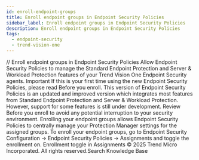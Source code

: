 ```yaml
---
id: enroll-endpoint-groups
title: Enroll endpoint groups in Endpoint Security Policies
sidebar_label: Enroll endpoint groups in Endpoint Security Policies
description: Enroll endpoint groups in Endpoint Security Policies
tags:
  - endpoint-security
  - trend-vision-one
---
```


/*<![CDATA[*/ $('#title').html($('meta[name=map-description]').attr('content')); /*]]>*/ Enroll endpoint groups in Endpoint Security Policies Allow Endpoint Security Policies to manage the Standard Endpoint Protection and Server & Workload Protection features of your Trend Vision One Endpoint Security agents. Important If this is your first time using the new Endpoint Security Policies, please read Before you enroll. This version of Endpoint Security Policies is an updated and improved version which integrates most features from Standard Endpoint Protection and Server & Workload Protection. However, support for some features is still under development. Review Before you enroll to avoid any potential interruption to your security environment. Enrolling your endpoint groups allows Endpoint Security Policies to centrally manage your Protection Manager settings for the assigned groups. To enroll your endpoint groups, go to Endpoint Security Configuration → Endpoint Security Policies → Assignments and toggle the enrollment on. Enrollment toggle in Assignments © 2025 Trend Micro Incorporated. All rights reserved.Search Knowledge Base